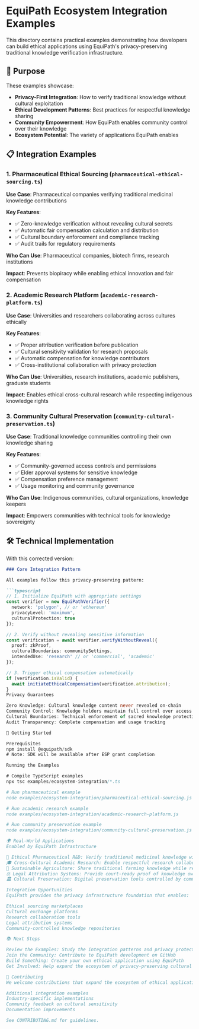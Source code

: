 # EquiPath Ecosystem Integration Examples

This directory contains practical examples demonstrating how developers can build ethical applications using EquiPath's privacy-preserving traditional knowledge verification infrastructure.

## 🎯 Purpose

These examples showcase:
- **Privacy-First Integration**: How to verify traditional knowledge without cultural exploitation
- **Ethical Development Patterns**: Best practices for respectful knowledge sharing
- **Community Empowerment**: How EquiPath enables community control over their knowledge
- **Ecosystem Potential**: The variety of applications EquiPath enables

## 📋 Integration Examples

### 1. Pharmaceutical Ethical Sourcing (`pharmaceutical-ethical-sourcing.ts`)

**Use Case**: Pharmaceutical companies verifying traditional medicinal knowledge contributions

**Key Features**:
- ✅ Zero-knowledge verification without revealing cultural secrets
- ✅ Automatic fair compensation calculation and distribution
- ✅ Cultural boundary enforcement and compliance tracking
- ✅ Audit trails for regulatory requirements

**Who Can Use**: Pharmaceutical companies, biotech firms, research institutions

**Impact**: Prevents biopiracy while enabling ethical innovation and fair compensation

### 2. Academic Research Platform (`academic-research-platform.ts`)

**Use Case**: Universities and researchers collaborating across cultures ethically

**Key Features**:
- ✅ Proper attribution verification before publication
- ✅ Cultural sensitivity validation for research proposals
- ✅ Automatic compensation for knowledge contributors
- ✅ Cross-institutional collaboration with privacy protection

**Who Can Use**: Universities, research institutions, academic publishers, graduate students

**Impact**: Enables ethical cross-cultural research while respecting indigenous knowledge rights

### 3. Community Cultural Preservation (`community-cultural-preservation.ts`)

**Use Case**: Traditional knowledge communities controlling their own knowledge sharing

**Key Features**:
- ✅ Community-governed access controls and permissions
- ✅ Elder approval systems for sensitive knowledge
- ✅ Compensation preference management
- ✅ Usage monitoring and community governance

**Who Can Use**: Indigenous communities, cultural organizations, knowledge keepers

**Impact**: Empowers communities with technical tools for knowledge sovereignty

## 🛠️ Technical Implementation

With this corrected version:

```markdown
### Core Integration Pattern

All examples follow this privacy-preserving pattern:

```typescript
// 1. Initialize EquiPath with appropriate settings
const verifier = new EquiPathVerifier({
  network: 'polygon', // or 'ethereum'
  privacyLevel: 'maximum',
  culturalProtection: true
});

// 2. Verify without revealing sensitive information
const verification = await verifier.verifyWithoutReveal({
  proof: zkProof,
  culturalBoundaries: communitySettings,
  intendedUse: 'research' // or 'commercial', 'academic'
});

// 3. Trigger ethical compensation automatically
if (verification.isValid) {
  await initiateEthicalCompensation(verification.attribution);
}
Privacy Guarantees

Zero Knowledge: Cultural knowledge content never revealed on-chain
Community Control: Knowledge holders maintain full control over access
Cultural Boundaries: Technical enforcement of sacred knowledge protection
Audit Transparency: Complete compensation and usage tracking

🚀 Getting Started

Prerequisites
npm install @equipath/sdk
# Note: SDK will be available after ESP grant completion

Running the Examples

# Compile TypeScript examples
npx tsc examples/ecosystem-integration/*.ts

# Run pharmaceutical example
node examples/ecosystem-integration/pharmaceutical-ethical-sourcing.js

# Run academic research example  
node examples/ecosystem-integration/academic-research-platform.js

# Run community preservation example
node examples/ecosystem-integration/community-cultural-preservation.js

🌍 Real-World Applications
Enabled by EquiPath Infrastructure

🏥 Ethical Pharmaceutical R&D: Verify traditional medicinal knowledge without cultural exploitation
🎓 Cross-Cultural Academic Research: Enable respectful research collaboration across cultures
🌱 Sustainable Agriculture: Share traditional farming knowledge while respecting community rights
⚖️ Legal Attribution Systems: Provide court-ready proof of knowledge ownership
🏛️ Cultural Preservation: Digital preservation tools controlled by communities themselves

Integration Opportunities
EquiPath provides the privacy infrastructure foundation that enables:

Ethical sourcing marketplaces
Cultural exchange platforms
Research collaboration tools
Legal attribution systems
Community-controlled knowledge repositories

📚 Next Steps

Review the Examples: Study the integration patterns and privacy protections
Join the Community: Contribute to EquiPath development on GitHub
Build Something: Create your own ethical application using EquiPath
Get Involved: Help expand the ecosystem of privacy-preserving cultural applications

🤝 Contributing
We welcome contributions that expand the ecosystem of ethical applications:

Additional integration examples
Industry-specific implementations
Community feedback on cultural sensitivity
Documentation improvements

See CONTRIBUTING.md for guidelines.
